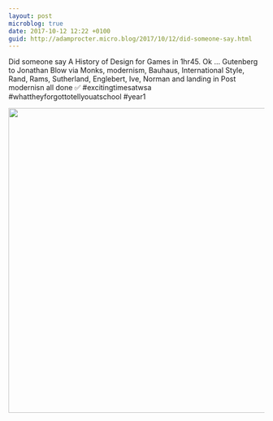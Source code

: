 ```yaml
---
layout: post
microblog: true
date: 2017-10-12 12:22 +0100
guid: http://adamprocter.micro.blog/2017/10/12/did-someone-say.html
---
```

Did someone say A History of Design for Games in 1hr45. Ok ... Gutenberg to Jonathan Blow via Monks, modernism, Bauhaus, International Style, Rand, Rams, Sutherland, Englebert, Ive, Norman and landing in Post modernisn all done ✅ #excitingtimesatwsa #whattheyforgottotellyouatschool #year1

<img src="http://discursive.adamprocter.co.uk/uploads/2017/8a97c656d2.jpg" width="559" height="600" />
